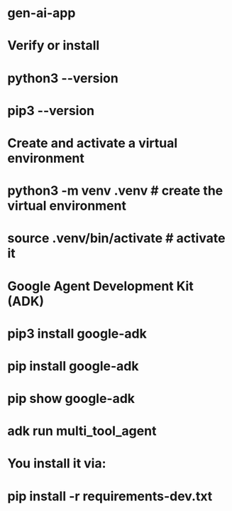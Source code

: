 # gen-ai-app

# Verify or install
# python3 --version 
# pip3 --version

# Create and activate a virtual environment 
# python3 -m venv .venv  # create the virtual environment
# source .venv/bin/activate   # activate it

# Google Agent Development Kit (ADK)
# pip3 install google-adk
# pip install google-adk  
# pip show google-adk

# adk run multi_tool_agent

# You install it via:
# pip install -r requirements-dev.txt